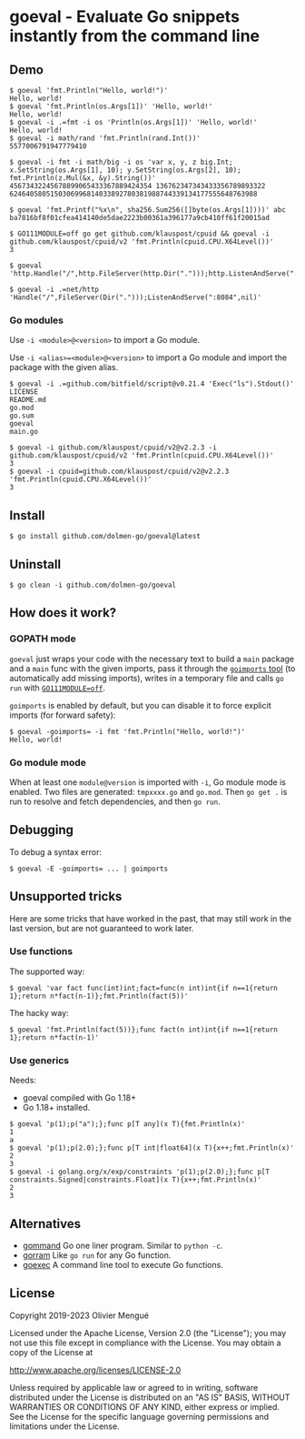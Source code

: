 
# goeval - Evaluate Go snippets instantly from the command line

## Demo

```console
$ goeval 'fmt.Println("Hello, world!")'
Hello, world!
$ goeval 'fmt.Println(os.Args[1])' 'Hello, world!'
Hello, world!
$ goeval -i .=fmt -i os 'Println(os.Args[1])' 'Hello, world!'
Hello, world!
$ goeval -i math/rand 'fmt.Println(rand.Int())'
5577006791947779410

$ goeval -i fmt -i math/big -i os 'var x, y, z big.Int; x.SetString(os.Args[1], 10); y.SetString(os.Args[2], 10); fmt.Println(z.Mul(&x, &y).String())' 45673432245678899065433367889424354 136762347343433356789893322
6246405805150306996814033892780381988744339134177555648763988

$ goeval 'fmt.Printf("%x\n", sha256.Sum256([]byte(os.Args[1])))' abc
ba7816bf8f01cfea414140de5dae2223b00361a396177a9cb410ff61f20015ad

$ GO111MODULE=off go get github.com/klauspost/cpuid && goeval -i github.com/klauspost/cpuid/v2 'fmt.Println(cpuid.CPU.X64Level())'
3

$ goeval 'http.Handle("/",http.FileServer(http.Dir(".")));http.ListenAndServe(":8084",nil)'

$ goeval -i .=net/http 'Handle("/",FileServer(Dir(".")));ListenAndServe(":8084",nil)'
```

### Go modules

Use `-i <module>@<version>` to import a Go module.

Use `-i <alias>=<module>@<version>` to import a Go module and import the package with the given alias.

```console
$ goeval -i .=github.com/bitfield/script@v0.21.4 'Exec("ls").Stdout()'
LICENSE
README.md
go.mod
go.sum
goeval
main.go

$ goeval -i github.com/klauspost/cpuid/v2@v2.2.3 -i github.com/klauspost/cpuid/v2 'fmt.Println(cpuid.CPU.X64Level())'
3
$ goeval -i cpuid=github.com/klauspost/cpuid/v2@v2.2.3 'fmt.Println(cpuid.CPU.X64Level())'
3
```

## Install

```console
$ go install github.com/dolmen-go/goeval@latest
```

## Uninstall

```console
$ go clean -i github.com/dolmen-go/goeval
```

## How does it work?

### GOPATH mode

`goeval` just wraps your code with the necessary text to build a `main` package and a `main` func with the given imports, pass it through the [`goimports` tool](https://godoc.org/golang.org/x/tools/cmd/goimports) (to automatically add missing imports), writes in a temporary file and calls `go run` with [`GO111MODULE=off`](https://golang.org/ref/mod#mod-commands).

`goimports` is enabled by default, but you can disable it to force explicit imports (for forward safety):

```console
$ goeval -goimports= -i fmt 'fmt.Println("Hello, world!")'
Hello, world!
```

### Go module mode

When at least one `module@version` is imported with `-i`, Go module mode is enabled. Two files are generated: `tmpxxxx.go` and `go.mod`. Then `go get .` is run to resolve and fetch dependencies, and then `go run`.

## Debugging

To debug a syntax error:

```console
$ goeval -E -goimports= ... | goimports
````

## Unsupported tricks

Here are some tricks that have worked in the past, that may still work in the last version, but are not guaranteed to work later.

### Use functions

The supported way:

```console
$ goeval 'var fact func(int)int;fact=func(n int)int{if n==1{return 1};return n*fact(n-1)};fmt.Println(fact(5))'
```

The hacky way:

```console
$ goeval 'fmt.Println(fact(5))};func fact(n int)int{if n==1{return 1};return n*fact(n-1)'
```

### Use generics

Needs:
- goeval compiled with Go 1.18+
- Go 1.18+ installed.

```console
$ goeval 'p(1);p("a");};func p[T any](x T){fmt.Println(x)'
1
a
$ goeval 'p(1);p(2.0);};func p[T int|float64](x T){x++;fmt.Println(x)'
2
3
$ goeval -i golang.org/x/exp/constraints 'p(1);p(2.0);};func p[T constraints.Signed|constraints.Float](x T){x++;fmt.Println(x)'
2
3
```

## Alternatives

* [gommand](https://github.com/sno6/gommand) Go one liner program. Similar to `python -c`.
* [gorram](https://github.com/natefinch/gorram) Like `go run` for any Go function.
* [goexec](https://github.com/shurcooL/goexec) A command line tool to execute Go functions.

## License

Copyright 2019-2023 Olivier Mengué

Licensed under the Apache License, Version 2.0 (the "License");
you may not use this file except in compliance with the License.
You may obtain a copy of the License at

   http://www.apache.org/licenses/LICENSE-2.0

Unless required by applicable law or agreed to in writing, software
distributed under the License is distributed on an "AS IS" BASIS,
WITHOUT WARRANTIES OR CONDITIONS OF ANY KIND, either express or implied.
See the License for the specific language governing permissions and
limitations under the License.

